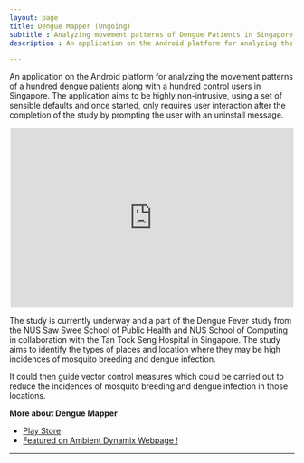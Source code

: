 ```yaml
---
layout: page
title: Dengue Mapper (Ongoing)
subtitle : Analyzing movement patterns of Dengue Patients in Singapore.
description : An application on the Android platform for analyzing the movement patterns of a hundred dengue patients along with a hundred control users in Singapore. The study aims to guide control measures which could be carried out to reduce the incidences of mosquito breeding and dengue infection in Singapore.

---
```

An application on the Android platform for analyzing the movement patterns of a hundred
dengue patients along with a hundred control users in Singapore. The application aims to be highly non-intrusive, using a set of sensible defaults and once started, only requires user interaction after the completion of the study by prompting the user with an uninstall message.

<!--

<p align="center">
  <img src="{{ site.url }}/assets/portfolio/dengueMapper.png" alt="Dengue Mapper"/>
</p>

-->
<p align="center">
	<iframe src="https://player.vimeo.com/video/142143184?color=ff9933" width="500" height="319" frameborder="0" webkitallowfullscreen mozallowfullscreen allowfullscreen></iframe> 
</p>
The study is currently underway and a part of the Dengue Fever study from the NUS Saw Swee School of Public Health and NUS School of Computing in collaboration with the Tan Tock Seng Hospital in Singapore. The study aims to identify the types of places and location where they may be high incidences of mosquito breeding and dengue infection. 

It could then guide vector control measures which could be carried out to reduce the incidences of mosquito breeding and dengue infection in those locations. 

<strong> More about Dengue Mapper </strong>

* [Play Store](https://play.google.com/store/apps/details?id=sg.nus.comp.fci.denguemapper&hl=en)
* [Featured on Ambient Dynamix Webpage !](http://ambientdynamix.org/news/dynamix-joins-the-fight-against-dengue-fever)

---
